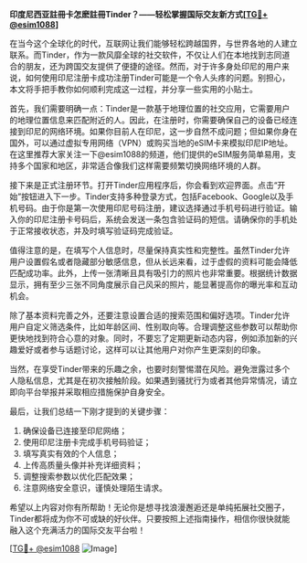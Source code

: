 **印度尼西亚註冊卡怎麽註冊Tinder？——轻松掌握国际交友新方式[[TG💪+ @esim1088](https://t.me/s/esim1088)]**

在当今这个全球化的时代，互联网让我们能够轻松跨越国界，与世界各地的人建立联系。而Tinder，作为一款风靡全球的社交软件，不仅让人们在本地找到志同道合的朋友，还为跨国交友提供了便捷的途径。然而，对于许多身处印尼的用户来说，如何使用印尼注册卡成功注册Tinder可能是一个令人头疼的问题。别担心，本文将手把手教你如何顺利完成这一过程，并分享一些实用的小贴士。

首先，我们需要明确一点：Tinder是一款基于地理位置的社交应用，它需要用户的地理位置信息来匹配附近的人。因此，在注册时，你需要确保自己的设备已经连接到印尼的网络环境。如果你目前人在印尼，这一步自然不成问题；但如果你身在国外，可以通过虚拟专用网络（VPN）或购买当地的eSIM卡来模拟印尼IP地址。在这里推荐大家关注一下@esim1088的频道，他们提供的eSIM服务简单易用，支持多个国家和地区，非常适合像我们这样需要频繁切换网络环境的人群。

接下来是正式注册环节。打开Tinder应用程序后，你会看到欢迎界面。点击“开始”按钮进入下一步。Tinder支持多种登录方式，包括Facebook、Google以及手机号码。由于你是第一次使用印尼号码注册，建议选择通过手机号码进行验证。输入你的印尼注册卡号码后，系统会发送一条包含验证码的短信。请确保你的手机处于正常接收状态，并及时填写验证码完成验证。

值得注意的是，在填写个人信息时，尽量保持真实性和完整性。虽然Tinder允许用户设置假名或者隐藏部分敏感信息，但从长远来看，过于虚假的资料可能会降低匹配成功率。此外，上传一张清晰且具有吸引力的照片也非常重要。根据统计数据显示，拥有至少三张不同角度展示自己风采的照片，能显著提高你的曝光率和互动机会。

除了基本资料完善之外，还要注意设置合适的搜索范围和偏好选项。Tinder允许用户自定义筛选条件，比如年龄区间、性别取向等。合理调整这些参数可以帮助你更快地找到符合心意的对象。同时，不要忘了定期更新动态内容，例如添加新的兴趣爱好或者参与话题讨论，这样可以让其他用户对你产生更深刻的印象。

当然，在享受Tinder带来的乐趣之余，也要时刻警惕潜在风险。避免泄露过多个人隐私信息，尤其是在初次接触阶段。如果遇到骚扰行为或者其他异常情况，请立即向平台举报并采取相应措施保护自身安全。

最后，让我们总结一下刚才提到的关键步骤：
1. 确保设备已连接至印尼网络；
2. 使用印尼注册卡完成手机号码验证；
3. 填写真实有效的个人信息；
4. 上传高质量头像并补充详细资料；
5. 调整搜索参数以优化匹配效果；
6. 注意网络安全意识，谨慎处理陌生请求。

希望以上内容对你有所帮助！无论你是想寻找浪漫邂逅还是单纯拓展社交圈子，Tinder都将成为你不可或缺的好伙伴。只要按照上述指南操作，相信你很快就能融入这个充满活力的国际交友平台啦！

[[TG💪+ @esim1088](https://t.me/s/esim1088) ![Image](https://i.postimg.cc/4NQfJmqS/Snipaste-2025-05-13-00-14-12.png)]